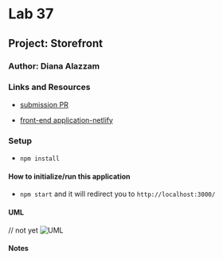 # Lab 37

## Project: Storefront

### Author: Diana Alazzam

### Links and Resources

- [submission PR](https://github.com/diana96alazzam-401-advanced-javascript/storefront/pull/2)
<!-- - [ci/cd](http://xyz.com) (GitHub Actions) 
- [back-end server url](http://xyz.com) (when applicable)  -->
- [front-end application-netlify](https://flamboyant-ardinghelli-540905.netlify.app/) 


### Setup

- `npm install`

#### How to initialize/run this application

- `npm start` and it will redirect you to `http://localhost:3000/`


#### UML

// not yet
![UML](./assets/lab36-uml.png)

#### Notes



